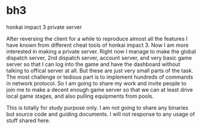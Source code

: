 # bh3
honkai impact 3 private server

After reversing the client for a while to reproduce almost all the features I have known from different cheat tools of honkai impact 3. Now I am more interested in making a private server. Right now I manage to make the global dispatch server, 2nd dispatch server, account server, and very basic game server so that I can log into the game and have the dashboard without talking to offical server at all.
But these are just very small parts of the task. The most challenge or tedious part is to implement hundreds of commands in network protocol. So I am going to share my work and invite people to join me to make a decent enough game server so that we can at least drive local game stages, and also pulling equipments from pools.

This is totally for study purpose only. I am not going to share any binaries but source code and guiding documents. I will not response to any usage of stuff shared here.
